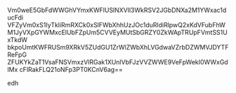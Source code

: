 Vm0weE5GbFdWWGhVYmxKWFlUSlNXVll3WkRSV2JGbDNXa2M1YWxac1ducFdi
VFZyVm0xS1IyTkliRmRXCk0xSlFWbXhhUzJOc1duRldiRlpwQ2xKdVFubFhW
M1JyVXpGYWMxcElUbFZpUm5CVVEyMUtSbGRZY0ZkWApTRUpFVmtSS1UxTkdW
bkpoUmtKWFRUSm9XRkV5ZUdGU1ZrWlZWbXhLVGdwaVZrbDZWMVJDYTFReFpG
ZFUKYkZaT1VsaFNSVmxzVlRGak1XUnlVbFJzVVZWWE9VeFpWekI0WWxGdlMx
cFlRakFLQ21oNFp3PT0KCnV6ag==

edh